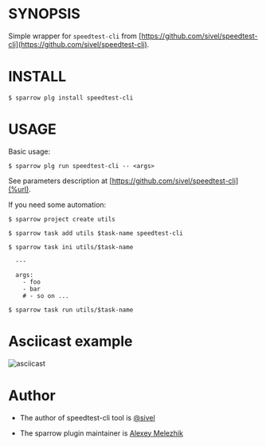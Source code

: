 # SYNOPSIS

Simple wrapper for `speedtest-cli` from [https://github.com/sivel/speedtest-cli](https://github.com/sivel/speedtest-cli).


# INSTALL

    $ sparrow plg install speedtest-cli

# USAGE

Basic usage:

    $ sparrow plg run speedtest-cli -- <args>

See parameters description at [https://github.com/sivel/speedtest-cli](%url).

If you need some automation:

    $ sparrow project create utils

    $ sparrow task add utils $task-name speedtest-cli

    $ sparrow task ini utils/$task-name

      ---

      args:
        - foo
        - bar
        # - so on ...

    $ sparrow task run utils/$task-name

# Asciicast example

![asciicast](https://asciinema.org/a/128839)

# Author

* The author of speedtest-cli tool is [@sivel](https://github.com/sivel)

* The sparrow plugin maintainer is [Alexey Melezhik](https://github.com/melezhik)



